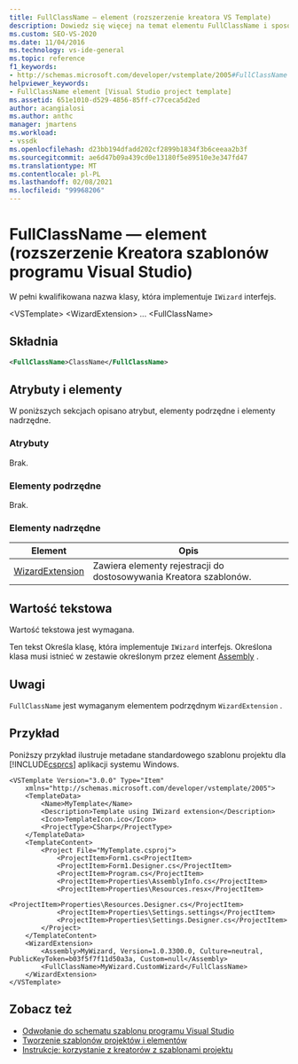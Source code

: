 ```yaml
---
title: FullClassName — element (rozszerzenie kreatora VS Template)
description: Dowiedz się więcej na temat elementu FullClassName i sposobu, w jaki jest to w pełni kwalifikowana nazwa klasy implementującej interfejs IWizard.
ms.custom: SEO-VS-2020
ms.date: 11/04/2016
ms.technology: vs-ide-general
ms.topic: reference
f1_keywords:
- http://schemas.microsoft.com/developer/vstemplate/2005#FullClassName
helpviewer_keywords:
- FullClassName element [Visual Studio project template]
ms.assetid: 651e1010-d529-4856-85ff-c77ceca5d2ed
author: acangialosi
ms.author: anthc
manager: jmartens
ms.workload:
- vssdk
ms.openlocfilehash: d23bb194dfadd202cf2899b1834f3b6ceeaa2b3f
ms.sourcegitcommit: ae6d47b09a439cd0e13180f5e89510e3e347fd47
ms.translationtype: MT
ms.contentlocale: pl-PL
ms.lasthandoff: 02/08/2021
ms.locfileid: "99968206"
---
```

# <a name="fullclassname-element-visual-studio-template-wizard-extension"></a>FullClassName — element (rozszerzenie Kreatora szablonów programu Visual Studio)
W pełni kwalifikowana nazwa klasy, która implementuje `IWizard` interfejs.

 \<VSTemplate> \<WizardExtension>
... \<FullClassName>

## <a name="syntax"></a>Składnia

```xml
<FullClassName>ClassName</FullClassName>
```

## <a name="attributes-and-elements"></a>Atrybuty i elementy
 W poniższych sekcjach opisano atrybut, elementy podrzędne i elementy nadrzędne.

### <a name="attributes"></a>Atrybuty
 Brak.

### <a name="child-elements"></a>Elementy podrzędne
 Brak.

### <a name="parent-elements"></a>Elementy nadrzędne

|Element|Opis|
|-------------|-----------------|
|[WizardExtension](../extensibility/wizardextension-element-visual-studio-templates.md)|Zawiera elementy rejestracji do dostosowywania Kreatora szablonów.|

## <a name="text-value"></a>Wartość tekstowa
 Wartość tekstowa jest wymagana.

 Ten tekst Określa klasę, która implementuje `IWizard` interfejs. Określona klasa musi istnieć w zestawie określonym przez element [Assembly](../extensibility/assembly-element-visual-studio-template-wizard-extension.md) .

## <a name="remarks"></a>Uwagi
 `FullClassName` jest wymaganym elementem podrzędnym `WizardExtension` .

## <a name="example"></a>Przykład
 Poniższy przykład ilustruje metadane standardowego szablonu projektu dla [!INCLUDE[csprcs](../data-tools/includes/csprcs_md.md)] aplikacji systemu Windows.

```
<VSTemplate Version="3.0.0" Type="Item"
    xmlns="http://schemas.microsoft.com/developer/vstemplate/2005">
    <TemplateData>
        <Name>MyTemplate</Name>
        <Description>Template using IWizard extension</Description>
        <Icon>TemplateIcon.ico</Icon>
        <ProjectType>CSharp</ProjectType>
    </TemplateData>
    <TemplateContent>
        <Project File="MyTemplate.csproj">
            <ProjectItem>Form1.cs<ProjectItem>
            <ProjectItem>Form1.Designer.cs</ProjectItem>
            <ProjectItem>Program.cs</ProjectItem>
            <ProjectItem>Properties\AssemblyInfo.cs</ProjectItem>
            <ProjectItem>Properties\Resources.resx</ProjectItem>
            <ProjectItem>Properties\Resources.Designer.cs</ProjectItem>
            <ProjectItem>Properties\Settings.settings</ProjectItem>
            <ProjectItem>Properties\Settings.Designer.cs</ProjectItem>
        </Project>
    </TemplateContent>
    <WizardExtension>
        <Assembly>MyWizard, Version=1.0.3300.0, Culture=neutral, PublicKeyToken=b03f5f7f11d50a3a, Custom=null</Assembly>
        <FullClassName>MyWizard.CustomWizard</FullClassName>
    </WizardExtension>
</VSTemplate>
```

## <a name="see-also"></a>Zobacz też
- [Odwołanie do schematu szablonu programu Visual Studio](../extensibility/visual-studio-template-schema-reference.md)
- [Tworzenie szablonów projektów i elementów](../ide/creating-project-and-item-templates.md)
- [Instrukcje: korzystanie z kreatorów z szablonami projektu](../extensibility/how-to-use-wizards-with-project-templates.md)
